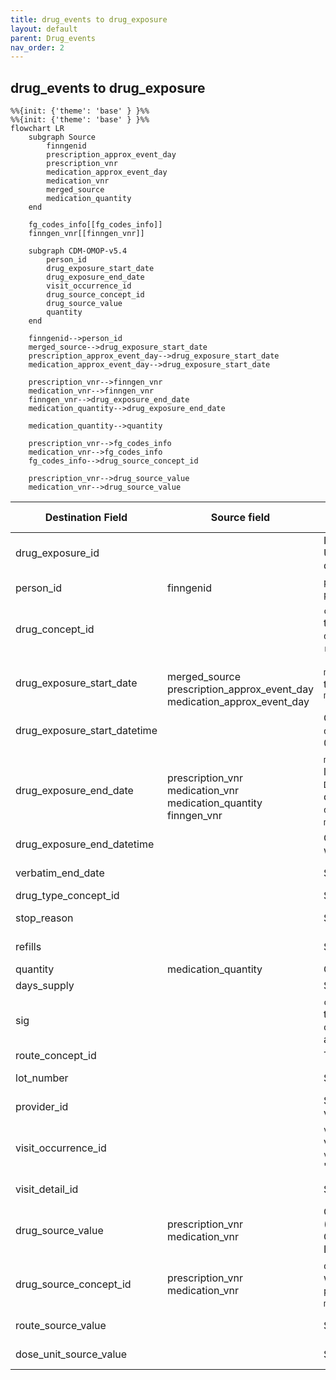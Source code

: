 ```yaml
---
title: drug_events to drug_exposure
layout: default
parent: Drug_events
nav_order: 2
---
```


## drug_events to drug_exposure

```mermaid
%%{init: {'theme': 'base' } }%%
%%{init: {'theme': 'base' } }%%
flowchart LR
    subgraph Source
        finngenid
        prescription_approx_event_day
        prescription_vnr
        medication_approx_event_day
        medication_vnr
        merged_source
        medication_quantity
    end

    fg_codes_info[[fg_codes_info]]
    finngen_vnr[[finngen_vnr]]

    subgraph CDM-OMOP-v5.4
        person_id
        drug_exposure_start_date
        drug_exposure_end_date
        visit_occurrence_id
        drug_source_concept_id
        drug_source_value
        quantity
    end

    finngenid-->person_id
    merged_source-->drug_exposure_start_date
    prescription_approx_event_day-->drug_exposure_start_date
    medication_approx_event_day-->drug_exposure_start_date

    prescription_vnr-->finngen_vnr
    medication_vnr-->finngen_vnr
    finngen_vnr-->drug_exposure_end_date
    medication_quantity-->drug_exposure_end_date

    medication_quantity-->quantity
        
    prescription_vnr-->fg_codes_info
    medication_vnr-->fg_codes_info
    fg_codes_info-->drug_source_concept_id
    
    prescription_vnr-->drug_source_value
    medication_vnr-->drug_source_value

```

| Destination Field | Source field | Logic | Comment field |
| --- | --- | --- | --- |
| drug_exposure_id |  |   Incremental integer. <br>  Unique value per each row in drug_exposure |  Generated |
| person_id | finngenid | `person_id` from person table where `person_source_value` equals `finngenid` | Calculated |
| drug_concept_id | |  `concept_id_2` from concept_relationship table where `concept_id_1` equals `drug_source_concept_id` and `relationship_id` equals "Maps to"  | Calculated |
| drug_exposure_start_date | <br>merged_source<br>prescription_approx_event_day<br>medication_approx_event_day | `merged_source` equals "PRESCRIPTION" then `prescription_approx_event_day` else `medication_approx_event_day` | Calculated |
| drug_exposure_start_datetime | | Calculated from  `drug_exposure_start_date` with time 00:00:0000 | Calculated |
| drug_exposure_end_date |  <br>prescription_vnr<br>medication_vnr<br>medication_quantity<br>finngen_vnr | `medication_vnr` and `prescription_vnr` is looked up in finngen_vnr to get `DDDPerPack` which is considered as days_supply. `drug_exposure_end_date` = `durg_exposure_start_date` + `DDDPerPack` * `medication_quantity`. | Calculated |
| drug_exposure_end_datetime |  | Calculated from  `drug_exposure_end_date` with time 00:00:0000 | Calculated |
| verbatim_end_date |  | Set NULL for all  | Info not available |
| drug_type_concept_id |  |  Set 32879  - 'Registry' for all | Calculated |
| stop_reason |  | Set NULL for all  | Info not available |
| refills |  | Set NULL for all  | Info not available |
| quantity | medication_quantity | Copied from `medication_quantity` | Copied |
| days_supply | | Set 1 for all  |  |
| sig |  | `concept_name` from concept_relationship table where `concept_id_1` equals `omop_concept_id` from fg_codes_info table and `relationship_id` equals "Maps to" | Calculated |
| route_concept_id |  | TODO: From vocabulary tables | Calculated  |
| lot_number |  | Set NULL for all | Info not available   |
| provider_id |  | Same as parent visit_occurence.provider_id  | Calculated |
| visit_occurrence_id | |  `visit_occurrence_id` from visit_occurrence table where `visit_occurrence_id` equals "SOURCE=`PURCH`;INDEX=" | Calculated |
| visit_detail_id |  | Set NULL for all | Info not available   |
| drug_source_value | prescription_vnr<br>medication_vnr |  Copied adding 6 leading zeroes (LPAD(drug_events.prescription_vnr,6,'0') OR LPAD(drug_events.medication_vnr,6,'0')) | Copied   |
| drug_source_concept_id | prescription_vnr<br>medication_vnr | `omop_concept_id` from fg_codes_info where `source` equals "PURCH" `prescription_vnr` equals `FG_CODE3` OR `medication_vnr` equals `FG_CODE3`  |  Calculated   |
| route_source_value |  | Set NULL for all | Info not available   |
| dose_unit_source_value | | Set NULL for all | Info not available   |